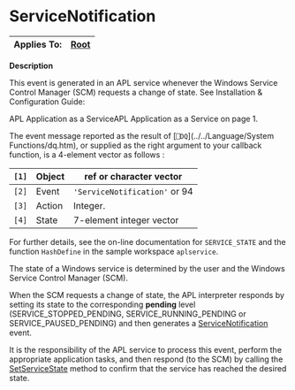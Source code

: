 




<h1 class="heading"><span class="name">ServiceNotification</span></h1>

| Applies To: | [Root](./root.md) |
| --- | ---  |


**Description**


This event is generated in an APL service whenever the Windows Service Control Manager (SCM) requests a change of state. See 
Installation & Configuration Guide: 

APL Application as a ServiceAPL Application as a Service on page 1.


The event message reported as the result of [`⎕DQ`](../../Language/System Functions/dq.htm), or supplied as the right argument to your callback function, is a 4-element vector as follows :


| `[1]` | Object | ref or character vector |
| --- | --- | ---  |
| `[2]` | Event | `'ServiceNotification'` or 94 |
| `[3]` | Action | Integer. |
| `[4]` | State | 7-element integer vector |



For further details, see the on-line documentation for `SERVICE_STATE` and the function `HashDefine` in the sample workspace `aplservice`.


The state of a Windows service is determined by the user and the Windows Service Control Manager (SCM).


When the SCM requests a change of state, the APL interpreter responds by setting its state to the corresponding **pending** level (SERVICE_STOPPED_PENDING, SERVICE_RUNNING_PENDING or SERVICE_PAUSED_PENDING) and then generates a [ServiceNotification](./servicenotification.md) event.


It is the responsibility of the APL service to process this event, perform the appropriate application tasks, and then respond (to the SCM) by calling the [SetServiceState](./setservicestate.md) method to confirm that the service has reached the desired state.


